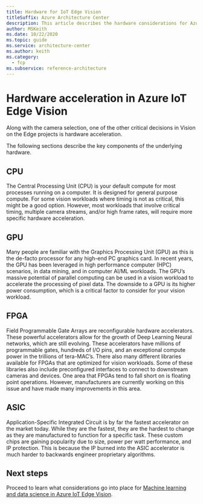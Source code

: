 ```yaml
---
title: Hardware for IoT Edge Vision
titleSuffix: Azure Architecture Center
description: This article describes the hardware considerations for Azure IoT Edge Vision solution.
author: MSKeith
ms.date: 10/22/2020
ms.topic: guide
ms.service: architecture-center
ms.author: keith
ms.category:
  - fcp
ms.subservice: reference-architecture
---
```


# Hardware acceleration in Azure IoT Edge Vision

Along with the camera selection, one of the other critical decisions in Vision on the Edge projects is hardware acceleration. 

The following sections describe the key components of the underlying hardware.

## CPU 

The Central Processing Unit (CPU) is your default compute for most processes running on a computer. It is designed for general purpose compute. For some vision workloads where timing is not as critical, this might be a good option. However, most workloads that involve critical timing, multiple camera streams, and/or high frame rates, will require more specific hardware acceleration.

## GPU 

Many people are familiar with the Graphics Processing Unit (GPU) as this is the de-facto processor for any high-end PC graphics card. In recent years, the GPU has been leveraged in high performance computer (HPC) scenarios, in data mining, and in computer AI/ML workloads. The GPU’s massive potential of parallel computing can be used in a vision workload to accelerate the processing of pixel data. The downside to a GPU is its higher power consumption, which is a critical factor to consider for your vision workload.

## FPGA 

Field Programmable Gate Arrays are reconfigurable hardware accelerators. These powerful accelerators allow for the growth of Deep Learning Neural networks, which are still evolving. These accelerators have millions of programmable gates, hundreds of I/O pins, and an exceptional compute power in the trillions of tera-MAC’s. There also many different libraries available for FPGAs that are optimized for vision workloads. Some of these libraries also include preconfigured interfaces to connect to downstream cameras and devices. One area that FPGAs tend to fall short on is floating point operations. However, manufacturers are currently working on this issue and have made many improvements in this area.

## ASIC 

Application-Specific Integrated Circuit is by far the fastest accelerator on the market today.  While they are the fastest, they are the hardest to change as they are manufactured to function for a specific task.  These custom chips are gaining popularity due to size, power per watt performance, and IP protection. This is because the IP burned into the ASIC accelerator is much harder to backwards engineer proprietary algorithms.

## Next steps

Proceed to learn what considerations go into place for [Machine learning and data science in Azure IoT Edge Vision](./machine-learning.md).